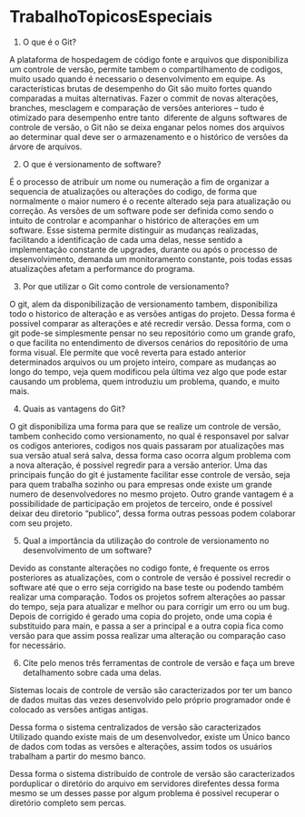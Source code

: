 # TrabalhoTopicosEspeciais

1. O que é o Git?

A plataforma de hospedagem de código fonte e arquivos que disponibiliza um controle de versão, permite tambem o 
compartilhamento de codigos, muito usado quando é necessario o desenvolvimento em equipe. As características 
brutas de desempenho do Git são muito fortes quando comparadas a muitas alternativas. Fazer o commit de novas 
alterações, branches, mesclagem e comparação de versões anteriores – tudo é otimizado para desempenho entre tanto
 diferente de alguns softwares de controle de versão, o Git não se deixa enganar pelos nomes dos arquivos ao determinar
 qual deve ser o armazenamento e o histórico de versões da árvore de arquivos.

2. O que é versionamento de software?

É o processo de atribuir um nome ou numeração a fim de organizar a sequencia de atualizações  ou alterações do codigo,
 de forma que normalmente o maior numero é o recente alterado seja para atualização ou correção. As versões de um 
software pode ser definida como sendo o intuito de controlar e acompanhar o histórico de alterações em um software.
 Esse sistema permite distinguir as mudanças realizadas, facilitando a identificação de cada uma delas, nesse sentido
 a implementação constante de upgrades, durante ou após o processo de desenvolvimento, demanda um monitoramento constante, 
pois todas essas atualizações afetam a performance do programa.

3. Por que utilizar o Git como controle de versionamento?

O git, alem da disponibilização de versionamento tambem,  disponibiliza todo o historico de alteração e as versões 
 antigas do projeto. Dessa forma é possivel comparar as alterações e até recredir versão. Dessa forma, com o git 
pode-se simplesmente pensar no seu repositório como um grande grafo, o que facilita no entendimento de diversos 
cenários do repositório de uma forma visual. Ele permite que você reverta para estado anterior determinados arquivos
 ou um projeto inteiro, compare as mudanças ao longo do tempo, veja quem modificou pela última vez algo que pode
 estar causando um problema, quem introduziu um problema, quando, e muito mais.

4. Quais as vantagens do Git? 

O git disponibiliza uma forma para que se realize um controle de versão, tambem conhecido como versionamento,
 no qual é responsavel por salvar os codigos anteriores, codigos nos quais passaram por atualizações mas sua
 versão atual será salva, dessa forma caso ocorra algum problema com a nova alteração, é possivel regredir para
 a versão anterior. Uma das principais função do git é justamente facilitar esse controle de versão, seja para 
quem trabalha sozinho ou para empresas onde existe um grande numero de desenvolvedores no mesmo projeto. Outro 
grande vantagem é a possibilidade de participação em projetos de terceiro, onde é possivel deixar deu diretorio 
“publico”, dessa forma outras pessoas podem colaborar com seu projeto.

5. Qual a importância da utilização do controle de versionamento no desenvolvimento de um software?

Devido as constante alterações no codigo fonte, é frequente os erros posteriores as atualizações, com o controle 
de versão é possivel recredir o software até que o erro seja corrigido na  base teste ou podendo também realizar
 uma comparação. Todos os projetos sofrem alterações ao passar do tempo, seja para atualizar e melhor ou para
 corrigir um erro ou um bug. Depois de corrigido é gerado uma copia do projeto, onde uma copia é substituido para
 main, e passa a ser a principal e a outra copia fica como versão para que assim possa realizar uma alteração ou 
comparação caso for necessário.

6. Cite pelo menos três ferramentas de controle de versão e faça um breve detalhamento sobre cada uma delas.

Sistemas locais de controle de versão são caracterizados por ter um banco de dados muitas das vezes desenvolvido pelo 
próprio programador onde é colocado as versões antigas antigas.

Dessa forma o sistema centralizados de versão são caracterizados Utilizado quando existe mais de um desenvolvedor, existe um 
Único banco de dados com todas as versões e alterações, assim todos os usuários trabalham a partir do mesmo banco.

Dessa forma o sistema distribuído de controle de versão são caracterizados porduplicar o diretório do arquivo em servidores 
direfentes dessa forma mesmo se um desses passe por algum problema é possivel recuperar o diretório completo sem percas.